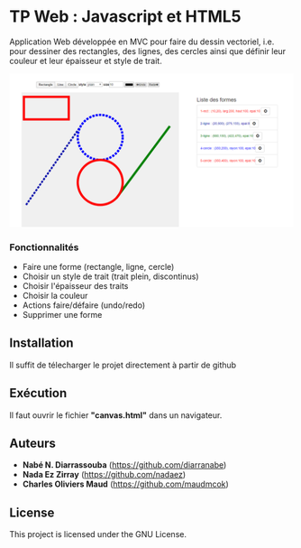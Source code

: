 # TP Web : Javascript et HTML5

Application Web développée en MVC pour faire du dessin vectoriel, i.e. pour dessiner des rectangles, des lignes, des cercles ainsi que définir leur couleur et leur épaisseur et style de trait. 

![](/screenshot.PNG?raw=true)
### Fonctionnalités
* Faire une forme (rectangle, ligne, cercle)
* Choisir un style de trait (trait plein, discontinus)
* Choisir l'épaisseur des traits
* Choisir la couleur
* Actions faire/défaire (undo/redo)
* Supprimer une forme

## Installation
Il suffit de télecharger le projet directement à partir de github 

## Exécution
Il faut ouvrir le fichier **"canvas.html"** dans un navigateur.

## Auteurs
* **Nabé N. Diarrassouba** (https://github.com/diarranabe)
* **Nada Ez Zirray** (https://github.com/nadaez)
* **Charles Oliviers Maud** (https://github.com/maudmcok)

## License

This project is licensed under the GNU License.
